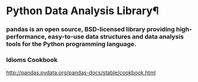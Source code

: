 # Python Data Analysis Library¶

### pandas is an open source, BSD-licensed library providing high-performance, easy-to-use data structures and data analysis tools for the Python programming language.


### Idioms Cookbook
http://pandas.pydata.org/pandas-docs/stable/cookbook.html

